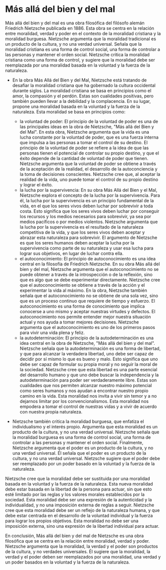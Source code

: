 # Más allá del bien y del mal

Más allá del bien y del mal es una obra filosófica del filósofo alemán Friedrich Nietzsche publicada en 1886. Esta obra se centra en la relación entre moralidad, verdad y poder en el contexto de la moralidad cristiana y la moralidad burguesa. Nietzsche argumenta que la moralidad tradicional es un producto de la cultura, y no una verdad universal. Señala que la moralidad cristiana es una forma de control social, una forma de controlar a las personas y mantener el orden social. Nietzsche critica la moralidad cristiana como una forma de control, y sugiere que la moralidad debe ser reemplazada por una moralidad basada en la voluntad y la fuerza de la naturaleza.
* En la obra Más Allá del Bien y del Mal, Nietzsche está tratando de desafiar la moralidad cristiana que ha gobernado la cultura occidental durante siglos. La moralidad cristiana se basa en principios como el amor, la compasión y el perdón. Estas son cualidades positivas, pero también pueden llevar a la debilidad y la complacencia. En su lugar, propone una moralidad basada en la voluntad y la fuerza de la naturaleza. Esta moralidad se basa en principios como:
  - la voluntad de poder: El principio de la voluntad de poder es una de las principales ideas en la obra de Nietzsche, "Más allá del Bien y del Mal". En esta obra, Nietzsche argumenta que la vida es una lucha constante por la voluntad de poder, que es una fuerza interna que impulsa a las personas a tomar el control de su destino. El principio de la voluntad de poder se refiere a la idea de que las personas tienen el potencial de controlar su propio destino, y que el éxito depende de la cantidad de voluntad de poder que tienen. Nietzsche argumenta que la voluntad de poder se obtiene a través de la aceptación de la realidad, el desarrollo de la autoconciencia y la toma de decisiones conscientes. Nietzsche cree que, al aceptar la realidad de la vida, uno puede tomar el control de su propio destino y lograr el éxito.
  - la lucha por la supervivencia: En su obra Más Allá del Bien y el Mal, Nietzsche explora el concepto de la lucha por la supervivencia. Para él, la lucha por la supervivencia es un principio fundamental de la vida, en el que los seres vivos deben luchar por sobrevivir a toda costa. Esto significa que los seres vivos deben luchar por conseguir los recursos y los medios necesarios para sobrevivir, ya sea por medios pacíficos o por medios violentos. Nietzsche argumenta que la lucha por la supervivencia es el resultado de la naturaleza competitiva de la vida, y que los seres vivos deben aceptar y abrazar esta naturaleza para sobrevivir. El argumento de Nietzsche es que los seres humanos deben aceptar la lucha por la supervivencia como parte de su naturaleza y usar esa lucha para lograr sus objetivos, en lugar de luchar contra ella.
  - el autoconocimiento: El principio de autoconocimiento es una idea central en la filosofía de Friedrich Nietzsche. En su obra Más allá del bien y del mal, Nietzsche argumenta que el autoconocimiento no se puede obtener a través de la introspección o de la reflexión, sino que es algo que se debe experimentar directamente. Nietzsche cree que el autoconocimiento se obtiene a través de la acción y el experimentar la vida al máximo. En la obra, Nietzsche también señala que el autoconocimiento no se obtiene de una sola vez, sino que es un proceso continuo que requiere de tiempo y esfuerzo. El autoconocimiento es una forma de conocimiento que implica conocerse a uno mismo y aceptar nuestras virtudes y defectos. El autoconocimiento nos permite entender mejor nuestra situación actual y nos ayuda a tomar mejores decisiones. Nietzsche argumenta que el autoconocimiento es uno de los primeros pasos para vivir una vida plena y feliz.
  - la autodeterminación: El principio de la autodeterminación es una idea central en la obra de Nietzsche, "Más allá del bien y del mal". Nietzsche señala que la autodeterminación es una forma de libertad, y que para alcanzar la verdadera libertad, uno debe ser capaz de decidir por sí mismo lo que es bueno y malo. Esto significa que uno debe ser capaz de formular su propia moral y no seguir la moral de la sociedad. Nietzsche cree que esta libertad es una parte esencial del desarrollo humano y que uno debe buscar la independencia y la autodeterminación para poder ser verdaderamente libre. 
Estas son cualidades que nos permiten alcanzar nuestro máximo potencial como seres humanos y nos ayudan a encontrar nuestro propio camino en la vida. Esta moralidad nos invita a vivir sin temor y a no dejarnos limitar por los convencionalismos. Esta moralidad nos empodera a tomar el control de nuestras vidas y a vivir de acuerdo con nuestra propia naturaleza.

* Nietzsche también critica la moralidad burguesa, que enfatiza el individualismo y el interés propio. Argumenta que esta moralidad es un producto de la cultura, y no una verdad universal. Nietzsche señala que la moralidad burguesa es una forma de control social, una forma de controlar a las personas y mantener el orden social. 
Finalmente, Nietzsche argumenta que el poder es un producto de la cultura, y no una verdad universal. Él señala que el poder es un producto de la cultura, y no una verdad universal. Nietzsche sugiere que el poder debe ser reemplazado por un poder basado en la voluntad y la fuerza de la naturaleza.

Nietzsche cree que la moralidad debe ser sustituida por una moralidad basada en la voluntad y la fuerza de la naturaleza. Esta nueva moralidad debe estar basada en la libertad de la persona para actuar, sin que esto esté limitado por las reglas y los valores morales establecidos por la sociedad. Esta moralidad debe ser una expresión de la autenticidad y la individualidad, y no una imposición externa de reglas a seguir. Nietzsche cree que esta moralidad debe ser un reflejo de la naturaleza humana, y que debe estar centrada en el desarrollo de la voluntad individual y la fuerza para lograr los propios objetivos. Esta moralidad no debe ser una imposición externa, sino una expresión de la libertad individual para actuar.

En conclusión, Más allá del bien y del mal de Nietzsche es una obra filosófica que se centra en la relación entre moralidad, verdad y poder. Nietzsche argumenta que la moralidad, la verdad y el poder son productos de la cultura, y no verdades universales. Él sugiere que la moralidad, la verdad y el poder deben ser reemplazados por una moralidad, una verdad y un poder basados en la voluntad y la fuerza de la naturaleza.